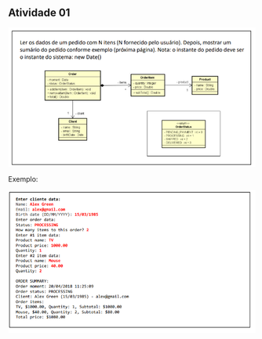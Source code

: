 ## Atividade 01

![atividade 1](https://github.com/NiksonDiniz/Curso_JAVA/blob/main/resources/atv_01/atividade_1.1.png)

Exemplo:

![atividade 2](https://github.com/NiksonDiniz/Curso_JAVA/blob/main/resources/atv_01/atividade_1.2.png)

